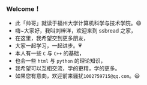 ### Welcome！


- 此「帅哥」就读于福州大学计算机科学与技术学院。:smile:<br>
- 嗨~大家好，我叫刘梓洋，欢迎来到 ssbread 之家， <br>
- 在这里，我希望交到更多朋友，<br>
- 大家一起学习，一起进步。:heartpulse:<br>
- 本人有一些 `C` 与 `C++` 的基础，<br>
- 也会一些 `html` 与 `python` 的理论知识，<br>
- 我希望可以互相交流，学的更精，学的更多。<br>
- 如果您有意向，欢迎前来骚扰`1002759715@qq.com`。:smiley:<br>


